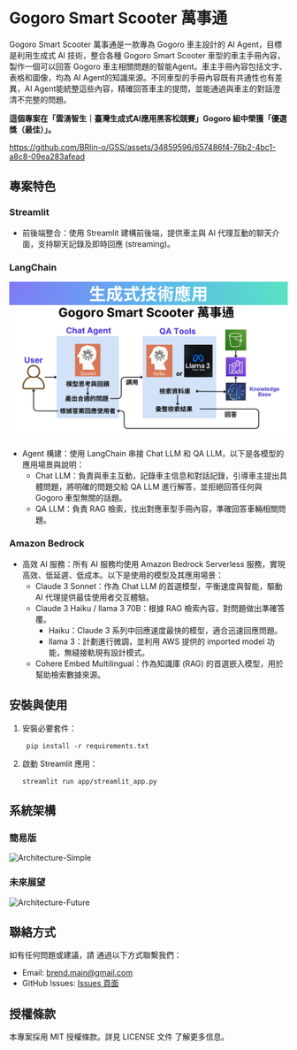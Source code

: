 # Gogoro Smart Scooter 萬事通

Gogoro Smart Scooter 萬事通是一款專為 Gogoro 車主設計的 AI Agent，目標是利用生成式 AI 技術，整合各種 Gogoro Smart Scooter 車型的車主手冊內容，製作一個可以回答 Gogoro 車主相關問題的智能Agent。車主手冊內容包括文字、表格和圖像，均為 AI Agent的知識來源。不同車型的手冊內容既有共通性也有差異，AI Agent能統整這些內容，精確回答車主的提問，並能通過與車主的對話澄清不完整的問題。

**這個專案在「雲湧智生｜臺灣生成式AI應用黑客松競賽」Gogoro 組中榮獲「優選獎（最佳）」。**

https://github.com/BRlin-o/GSS/assets/34859596/657486f4-76b2-4bc1-a8c8-09ea283afead


## 專案特色

### Streamlit

- 前後端整合：使用 Streamlit 建構前後端，提供車主與 AI 代理互動的聊天介面，支持聊天記錄及即時回應 (streaming)。

### LangChain

![AI-workflow](https://raw.githubusercontent.com/BRlin-o/GSS/main/images/AI-workflow.png)

- Agent 構建：使用 LangChain 串接 Chat LLM 和 QA LLM，以下是各模型的應用場景與說明：
  - Chat LLM：負責與車主互動，記錄車主信息和對話記錄，引導車主提出具體問題，將明確的問題交給 QA LLM 進行解答，並拒絕回答任何與 Gogoro 車型無關的話題。
  - QA LLM：負責 RAG 檢索，找出對應車型手冊內容，準確回答車輛相關問題。

### Amazon Bedrock

- 高效 AI 服務：所有 AI 服務均使用 Amazon Bedrock Serverless 服務，實現高效、低延遲、低成本。以下是使用的模型及其應用場景：
  - Claude 3 Sonnet：作為 Chat LLM 的首選模型，平衡速度與智能，驅動 AI 代理提供最佳使用者交互體驗。
  - Claude 3 Haiku / llama 3 70B：根據 RAG 檢索內容，對問題做出準確答覆。
    - Haiku：Claude 3 系列中回應速度最快的模型，適合迅速回應問題。
    - llama 3：計劃進行微調，並利用 AWS 提供的 imported model 功能，無縫接軌現有設計模式。
  - Cohere Embed Multilingual：作為知識庫 (RAG) 的首選嵌入模型，用於幫助檢索數據來源。

## 安裝與使用

1. 安裝必要套件：
   ```
    pip install -r requirements.txt
   ```
2. 啟動 Streamlit 應用：
   ```
   streamlit run app/streamlit_app.py
    ```


## 系統架構

### 簡易版

![Architecture-Simple](https://raw.githubusercontent.com/BRlin-o/GSS/main/images/Architecture-Simple.png)

### 未來展望

![Architecture-Future](https://raw.githubusercontent.com/BRlin-o/GSS/main/images/Architecture-Future.png)

## 聯絡方式
如有任何問題或建議，請
通過以下方式聯繫我們：

- Email: brend.main@gmail.com
- GitHub Issues: [Issues 頁面](https://github.com/BRlin-o/GSS/issues)

## 授權條款
本專案採用 MIT 授權條款。詳見 LICENSE 文件 了解更多信息。